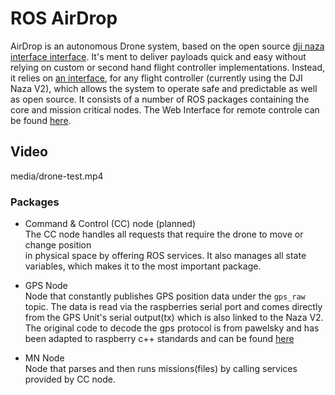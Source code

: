 # ROS AirDrop

AirDrop is an autonomous Drone system, based on the open source [dji naza interface interface](https://github.com/MrGrimod/dji_naza_interface_c-). It's ment to deliver payloads quick and easy without relying on custom or second hand flight controller implementations. Instead, it relies on [an interface](https://github.com/MrGrimod/dji_naza_interface_c-), for any flight controller (currently using the DJI Naza V2), which allows the system to operate safe and predictable as well as open source.
It consists of a number of ROS packages containing the core and mission critical nodes. The Web Interface for remote controle can be found [here](https://github.com/MrGrimod/web_airdrop).

## Video

media/drone-test.mp4

### Packages

- Command & Control (CC) node (planned) <br>
The CC node handles all requests that require the drone to move or change position <br> in physical space by offering ROS services. It also manages all state variables, which makes it to the most important package.

- GPS Node <br>
Node that constantly publishes GPS position data under the `gps_raw` topic. The data is read via the raspberries serial port and comes directly from the GPS Unit's serial output(tx) which is also linked to the Naza V2.
The original code to decode the gps protocol is from pawelsky and has been adapted to raspberry c++ standards and can be found [here](https://www.rcgroups.com/forums/showthread.php?1995704-DJI-NAZA-GPS-communication-protocol-NazaDecoder-Arduino-library)

- MN Node <br>
Node that parses and then runs missions(files) by calling services <br> provided by CC node.
